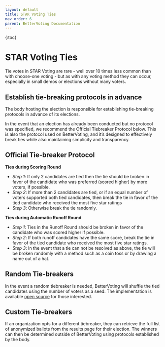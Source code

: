```yaml
---
layout: default
title: STAR Voting Ties
nav_order: 6
parent: BetterVoting Documentation
---
```


{:toc}

# STAR Voting Ties

Tie votes in STAR Voting are rare - well over 10 times less common than with choose-one voting - but as with any voting method they can occur, especially in small demos or elections without many voters.

## Establish tie-breaking protocols in advance

The body hosting the election is responsible for establishing tie-breaking protocols in advance of its elections.

In the event that an election has already been conducted but no protocol was specified, we recommend the Official Tiebreaker Protocol below. This is also the protocol used on BetterVoting, and it’s designed to effectively break ties while also maintaining simplicity and transparency. 

## Official Tie-breaker Protocol

**Ties during Scoring Round**
* *Step 1*: If only 2 candidates are tied then the tie should be broken in favor of the candidate who was preferred (scored higher) by more voters, if possible. 
* *Step 2*: If more than 2 candidates are tied, or if an equal number of voters supported both tied candidates, then break the tie in favor of the tied candidate who received the most five star ratings
* *Step 3*: Otherwise break the tie randomly.

**Ties during Automatic Runoff Round**
* *Step 1*: Ties in the Runoff Round should be broken in favor of the candidate who was scored higher if possible.
* *Step 2*: If both runoff candidates have the same score, break the tie in favor of the tied candidate who received the most five star ratings.
* *Step 3*: In the event that a tie can not be resolved as above, the tie will be broken randomly with a method such as a coin toss or by drawing a name out of a hat.

## Random Tie-breakers

In the event a random tiebreaker is needed, BetterVoting will shuffle the tied candidates using the number of voters as a seed. The implementation is available [open source](https://github.com/Equal-Vote/bettervoting/blob/f95431ddbaa4a41f21a77a5c16b06f1e19d8cb6c/packages/backend/src/Tabulators/Util.ts#L138) for those interested.

## Custom Tie-breakers

If an organization opts for a different tiebreaker, they can retrieve the full list of anonymized ballots from the results page for their election. The winners can then be determined outside of BetterVoting using protocols established by the body. 